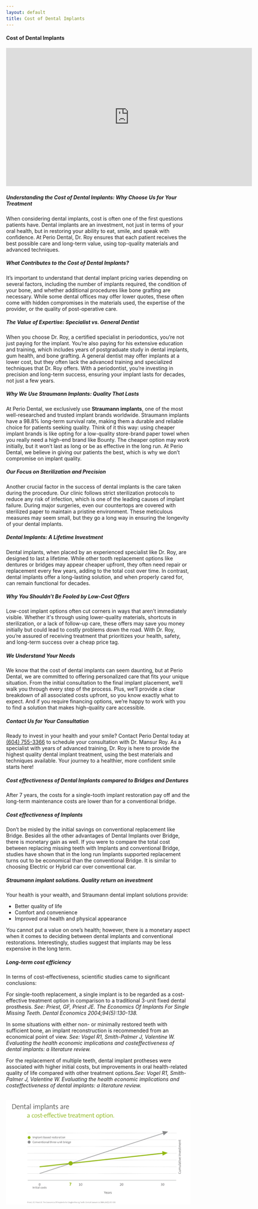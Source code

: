 ```yaml
---
layout: default
title: Cost of Dental Implants
---
```

<h4>Cost of Dental Implants</h4>

<p><iframe width="672" height="378" src="https://www.youtube.com/embed/cP-rR8wqrtY?controls=1&rel=0&enablejsapi=1" title="Dr. Roy - Perio Dental & Implants" frameborder="0" allow="accelerometer; autoplay; clipboard-write; encrypted-media; gyroscope; picture-in-picture" allowfullscreen></iframe>
</p>

<h5>Understanding the Cost of Dental Implants: Why Choose Us for Your Treatment</h5>

<p>When considering dental implants, cost is often one of the first questions patients have. Dental implants are an investment, not just in terms of your oral health, but in restoring your ability to eat, smile, and speak with confidence. At Perio Dental, Dr. Roy ensures that each patient receives the best possible care and long-term value, using top-quality materials and advanced techniques.</p>

<h5>What Contributes to the Cost of Dental Implants?</h5>

<p>It’s important to understand that dental implant pricing varies depending on several factors, including the number of implants required, the condition of your bone, and whether additional procedures like bone grafting are necessary. While some dental offices may offer lower quotes, these often come with hidden compromises in the materials used, the expertise of the provider, or the quality of post-operative care.</p>

<h5>The Value of Expertise: Specialist vs. General Dentist</h5>

<p>When you choose Dr. Roy, a certified specialist in periodontics, you’re not just paying for the implant. You’re also paying for his extensive education and training, which includes years of postgraduate study in dental implants, gum health, and bone grafting. A general dentist may offer implants at a lower cost, but they often lack the advanced training and specialized techniques that Dr. Roy offers. With a periodontist, you’re investing in precision and long-term success, ensuring your implant lasts for decades, not just a few years.</p>

<h5>Why We Use Straumann Implants: Quality That Lasts</h5>

<p>At Perio Dental, we exclusively use <b>Straumann implants</b>, one of the most well-researched and trusted implant brands worldwide. Straumann implants have a 98.8% long-term survival rate, making them a durable and reliable choice for patients seeking quality. Think of it this way: using cheaper implant brands is like opting for a low-quality store-brand paper towel when you really need a high-end brand like Bounty. The cheaper option may work initially, but it won’t last as long or be as effective in the long run. At Perio Dental, we believe in giving our patients the best, which is why we don’t compromise on implant quality.</p>

<h5>Our Focus on Sterilization and Precision</h5>

<p>Another crucial factor in the success of dental implants is the care taken during the procedure. Our clinic follows strict sterilization protocols to reduce any risk of infection, which is one of the leading causes of implant failure. During major surgeries, even our countertops are covered with sterilized paper to maintain a pristine environment. These meticulous measures may seem small, but they go a long way in ensuring the longevity of your dental implants.</p>

<h5>Dental Implants: A Lifetime Investment</h5>

<p>Dental implants, when placed by an experienced specialist like Dr. Roy, are designed to last a lifetime. While other tooth replacement options like dentures or bridges may appear cheaper upfront, they often need repair or replacement every few years, adding to the total cost over time. In contrast, dental implants offer a long-lasting solution, and when properly cared for, can remain functional for decades.</p>

<h5>Why You Shouldn’t Be Fooled by Low-Cost Offers</h5>

<p>Low-cost implant options often cut corners in ways that aren’t immediately visible. Whether it's through using lower-quality materials, shortcuts in sterilization, or a lack of follow-up care, these offers may save you money initially but could lead to costly problems down the road. With Dr. Roy, you’re assured of receiving treatment that prioritizes your health, safety, and long-term success over a cheap price tag.</p>

<h5>We Understand Your Needs</h5>

<p>We know that the cost of dental implants can seem daunting, but at Perio Dental, we are committed to offering personalized care that fits your unique situation. From the initial consultation to the final implant placement, we’ll walk you through every step of the process. Plus, we’ll provide a clear breakdown of all associated costs upfront, so you know exactly what to expect. And if you require financing options, we’re happy to work with you to find a solution that makes high-quality care accessible.</p>

<h5>Contact Us for Your Consultation</h5>

<p>Ready to invest in your health and your smile? Contact Perio Dental today at <a href="tel:16047553366">(604) 755-3366</a> to schedule your consultation with Dr. Mansur Roy. As a specialist with years of advanced training, Dr. Roy is here to provide the highest quality dental implant treatment, using the best materials and techniques available. Your journey to a healthier, more confident smile starts here!</p>


<h5>Cost effectiveness of Dental Implants compared to Bridges and Dentures</h5>
<p></p>

<p>After 7 years, the costs for a single-tooth implant restoration pay off and the long-term maintenance costs are lower than for a conventional bridge.</p>

<h5>Cost effectiveness of Implants</h5>
<p>Don’t be misled by the initial savings on conventional replacement like Bridge. Besides all the other advantages of Dental Implants over Bridge, there is monetary gain as well.  If you were to compare the total cost between replacing missing teeth with Implants and conventional Bridge, studies have shown that in the long run Implants supported replacement turns out to be economical than the conventional Bridge. It is similar to choosing Electric or Hybrid car over conventional car.
</p>
<h5>Straumann implant solutions. Quality return on investment</h5>
<p>Your health is your wealth, and Straumann dental implant solutions provide:
<ul class="bullets">
<li> Better quality of life</li>
<li> Comfort and convenience</li>
<li> Improved oral health and physical appearance</li></ul></p>
<p>You cannot put a value on one’s health; however, there is a monetary aspect when it comes to deciding between dental implants and conventional restorations. Interestingly, studies suggest that implants may be less expensive
in the long term.
</p>
<h5>Long-term cost efficiency</h5>
<p>In terms of cost-effectiveness, scientific studies came to significant conclusions:</p>
<p>For single-tooth replacement, a single implant is to be regarded as a cost-effective treatment option in comparison to a traditional 3-unit fixed dental prosthesis. <i>See: Priest, GF, Priest JE. The Economics Of Implants For Single Missing Teeth. Dental Economics 2004;94(5):130-138.</i></p>
<p>In some situations with either non- or minimally restored teeth with sufficient bone, an implant reconstruction is recommended from an economical point of view. <i>See: Vogel R1, Smith-Palmer J, Valentine W. Evaluating the health economic implications and costeffectiveness of dental implants: a literature review.</i></p>
<p>
For the replacement of multiple teeth, dental implant protheses were associated with higher initial costs, but improvements in oral health-related quality of life compared with other treatment options.<i>See: Vogel R1, Smith-Palmer J, Valentine W. Evaluating the health economic implications and costeffectiveness of dental implants: a literature review.</i>
</p>

<p>
<br />
<img alt="Dental implant based restoration vs conventional 3 unit bridge" src="/images/Dental_implant_based_restoration_vs_conventional_3_unit_bridge.jpg" />
</p>

